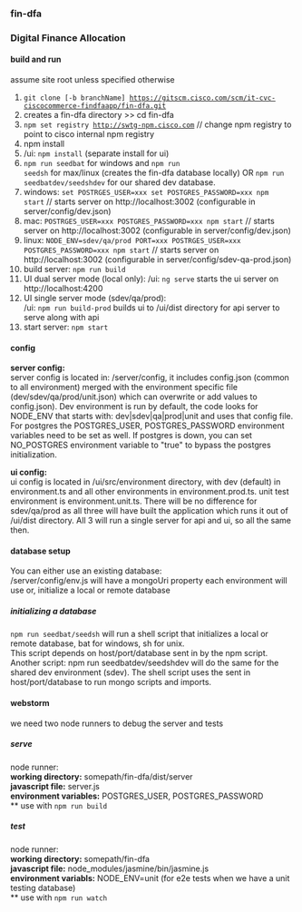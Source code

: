 ### fin-dfa
### Digital Finance Allocation  
  
#### build and run                                     
assume site root unless specified otherwise
1. <code>git clone [-b branchName] https://gitscm.cisco.com/scm/it-cvc-ciscocommerce-findfaapp/fin-dfa.git</code>
2. creates a fin-dfa directory >> cd fin-dfa  
3. <code>npm set registry http://swtg-npm.cisco.com</code> // change npm registry to point to cisco internal npm registry
4. npm install
5. /ui: <code>npm install</code> (separate install for ui)
6. <code>npm run seedbat</code> for windows and <code>npm run seedsh</code> for max/linux (creates the fin-dfa database locally) OR <code>npm run seedbatdev/seedshdev</code> for our shared dev database.
7. windows: <code>set POSTRGES_USER=xxx set POSTGRES_PASSWORD=xxx npm start</code> // starts server on http://localhost:3002 (configurable in server/config/dev.json)
8. mac: <code>POSTRGES_USER=xxx POSTGRES_PASSWORD=xxx npm start</code> // starts server on http://localhost:3002 (configurable in server/config/dev.json)
9. linux: <code>NODE_ENV=sdev/qa/prod PORT=xxx POSTRGES_USER=xxx POSTGRES_PASSWORD=xxx npm start</code> // starts server on http://localhost:3002 (configurable in server/config/sdev-qa-prod.json)
10. build server: <code>npm run build</code>
11. UI dual server mode (local only): /ui: <code>ng serve</code> starts the ui server on http://localhost:4200  
12. UI single server mode (sdev/qa/prod):   
/ui:  <code>npm run build-prod</code> builds ui to /ui/dist directory for api server to serve along with api
13. start server: <code>npm start</code>

#### config
**server config:**  
server config is located in: /server/config, it includes config.json (common to all environment) merged with the environment specific file (dev/sdev/qa/prod/unit.json) which can overwrite or add values to config.json). Dev environment is run by default, the code looks for NODE_ENV that starts with: dev|sdev|qa|prod|unit and uses that config file. For postgres the POSTGRES_USER, POSTGRES_PASSWORD environment variables need to be set as well. If postgres is down, you can set NO_POSTGRES environment variable to "true" to bypass the postgres initialization. 
  
**ui config:**  
ui config is located in /ui/src/environment directory, with dev (default) in environment.ts and all other environments in environment.prod.ts. unit test environment is environment.unit.ts. There will be no difference for sdev/qa/prod as all three will have built the application which runs it out of /ui/dist directory. All 3 will run a single server for api and ui, so all the same then.
  
#### database setup
You can either use an existing database:  
 /server/config/env.js will have a mongoUri property each environment will use or, initialize a local or remote database

##### initializing a database
<code>npm run seedbat/seedsh</code> will run a shell script that initializes a local or remote database, bat for windows, sh for unix.  
This script depends on host/port/database sent in by the npm script. Another script: npm run seedbatdev/seedshdev will do the same for the shared dev environment (sdev). The shell script uses the sent in host/port/database to run mongo scripts and imports. 


#### webstorm
we need two node runners to debug the server and tests  

##### serve  
node runner:  
**working directory:** somepath/fin-dfa/dist/server  
**javascript file:** server.js  
**environment variables:** POSTGRES_USER, POSTGRES_PASSWORD  
** use with <code>npm run build</code>

##### test
node runner:  
**working directory:** somepath/fin-dfa  
**javascript file:** node_modules/jasmine/bin/jasmine.js  
**environment variabls:** NODE_ENV=unit (for e2e tests when we have a unit testing database)  
** use with <code>npm run watch</code>




